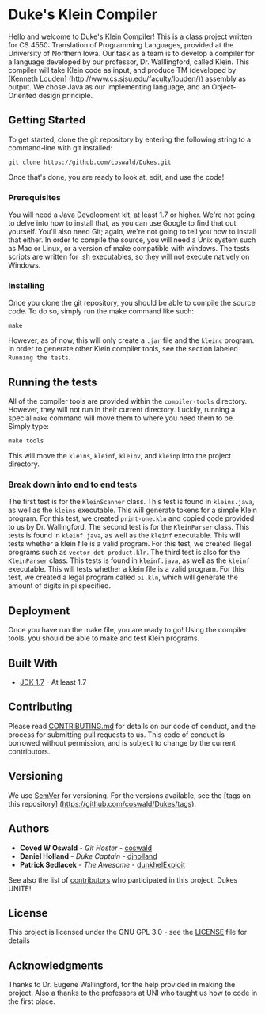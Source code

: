 # Duke's Klein Compiler

Hello and welcome to Duke's Klein Compiler! This is a class project written for CS 4550: Translation of Programming Languages, provided
at the University of Northern Iowa. Our task as a team is to develop a compiler for a language developed by our professor, Dr.
Walllingford, called Klein. This compiler will take Klein code as input, and produce TM (developed by [Kenneth Louden]
(http://www.cs.sjsu.edu/faculty/louden/)) assembly as output. We chose Java as our implementing language, and an Object-Oriented design
principle.

## Getting Started

To get started, clone the git repository by entering the following string to a command-line with git installed:
```
git clone https://github.com/coswald/Dukes.git
```
Once that's done, you are ready to look at, edit, and use the code!


### Prerequisites

You will need a Java Development kit, at least 1.7 or higher. We're not going to delve into how to install that, as you can use Google
to find that out yourself. You'll also need Git; again, we're not going to tell you how to install that either. In order to compile the
source, you will need a Unix system such as Mac or Linux, or a version of make compatible with windows. The tests scripts are written
for .sh executables, so they will not execute natively on Windows.

### Installing

Once you clone the git repository, you should be able to compile the source code. To do so, simply run the make command like such:
```
make
```
However, as of now, this will only create a `.jar` file and the `kleinc` program. In order to generate other Klein compiler tools, see
the section labeled `Running the tests`.

## Running the tests

All of the compiler tools are provided within the `compiler-tools` directory. However, they will not run in their current directory.
Luckily, running a special `make` command will move them to where you need them to be. Simply type:
```
make tools
```
This will move the `kleins`, `kleinf`, `kleinv`, and `kleinp` into the project directory.

### Break down into end to end tests

The first test is for the `KleinScanner` class. This test is found in `kleins.java`, as well as the `kleins` executable. This will
generate tokens for a simple Klein program. For this test, we created `print-one.kln` and copied code provided to us by Dr. Wallingford.
The second test is for the `KleinParser` class. This tests is found in `kleinf.java`, as well as the `kleinf` executable. This will
tests whether a klein file is a valid program. For this test, we created illegal programs such as `vector-dot-product.kln`.
The third test is also for the `KleinParser` class. This tests is found in `kleinf.java`, as well as the `kleinf` executable. This will
tests whether a klein file is a valid program. For this test, we created a legal program called `pi.kln`, which will generate the amount
of digits in pi specified.

## Deployment

Once you have run the make file, you are ready to go! Using the compiler tools, you should be able to make and test Klein programs.

## Built With

* [JDK 1.7](http://www.oracle.com/technetwork/java/javase/downloads/jdk7-downloads-1880260.html) - At least 1.7

## Contributing

Please read [CONTRIBUTING.md](https://gist.github.com/PurpleBooth/b24679402957c63ec426) for details on our code of conduct, and the
process for submitting pull requests to us.
This code of conduct is borrowed without permission, and is subject to change by the current contributors.

## Versioning

We use [SemVer](http://semver.org/) for versioning. For the versions available, see the [tags on this repository]
(https://github.com/coswald/Dukes/tags). 

## Authors

* **Coved W Oswald** - *Git Hoster* - [coswald](https://github.com/coswald/)
* **Daniel Holland** - *Duke Captain* - [djholland](https://github.com/djholland/)
* **Patrick Sedlacek** - *The Awesome* - [dunkhelExploit](https://github.com/dunkhelExploit/)

See also the list of [contributors](https://github.com/your/project/contributors) who participated in this project. Dukes UNITE!

## License

This project is licensed under the GNU GPL 3.0 - see the [LICENSE](LICENSE) file for details

## Acknowledgments

Thanks to Dr. Eugene Wallingford, for the help provided in making the project. Also a thanks to the professors at UNI who taught us how
to code in the first place.
